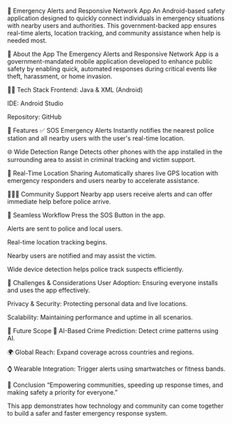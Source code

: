 🚨 Emergency Alerts and Responsive Network App
An Android-based safety application designed to quickly connect individuals in emergency situations with nearby users and authorities. This government-backed app ensures real-time alerts, location tracking, and community assistance when help is needed most.

📱 About the App
The Emergency Alerts and Responsive Network App is a government-mandated mobile application developed to enhance public safety by enabling quick, automated responses during critical events like theft, harassment, or home invasion.

👨‍💻 Tech Stack
Frontend: Java & XML (Android)

IDE: Android Studio

Repository: GitHub

🚀 Features
✅ SOS Emergency Alerts
Instantly notifies the nearest police station and all nearby users with the user's real-time location.

🌐 Wide Detection Range
Detects other phones with the app installed in the surrounding area to assist in criminal tracking and victim support.

📍 Real-Time Location Sharing
Automatically shares live GPS location with emergency responders and users nearby to accelerate assistance.

🧑‍🤝‍🧑 Community Support
Nearby app users receive alerts and can offer immediate help before police arrive.

🔁 Seamless Workflow
Press the SOS Button in the app.

Alerts are sent to police and local users.

Real-time location tracking begins.

Nearby users are notified and may assist the victim.

Wide device detection helps police track suspects efficiently.

🔐 Challenges & Considerations
User Adoption: Ensuring everyone installs and uses the app effectively.

Privacy & Security: Protecting personal data and live locations.

Scalability: Maintaining performance and uptime in all scenarios.

🔮 Future Scope
🔎 AI-Based Crime Prediction: Detect crime patterns using AI.

🌍 Global Reach: Expand coverage across countries and regions.

⌚ Wearable Integration: Trigger alerts using smartwatches or fitness bands.

🎯 Conclusion
“Empowering communities, speeding up response times, and making safety a priority for everyone.”

This app demonstrates how technology and community can come together to build a safer and faster emergency response system.

